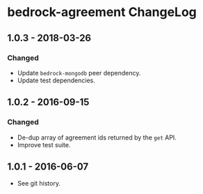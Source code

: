 # bedrock-agreement ChangeLog

## 1.0.3 - 2018-03-26

### Changed
- Update `bedrock-mongodb` peer dependency.
- Update test dependencies.

## 1.0.2 - 2016-09-15

### Changed
- De-dup array of agreement ids returned by the `get` API.
- Improve test suite.

## 1.0.1 - 2016-06-07

- See git history.
